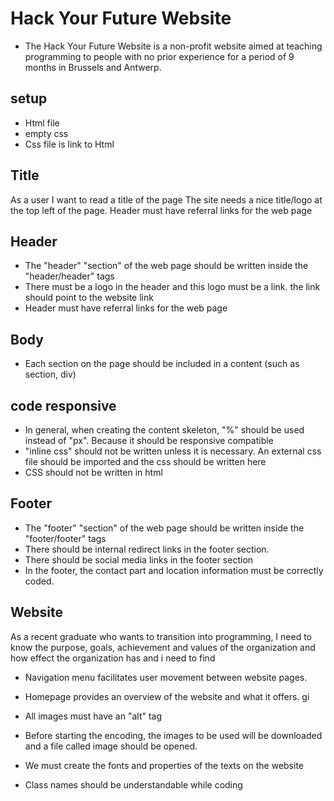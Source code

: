 # Hack Your Future Website

- The Hack Your Future Website is a non-profit website aimed at teaching
  programming to people with no prior experience for a period of 9 months in
  Brussels and Antwerp.

## setup

- Html file
- empty css
- Css file is link to Html

## Title

As a user I want to read a title of the page The site needs a nice title/logo at
the top left of the page. Header must have referral links for the web page

## Header

- The "header" "section" of the web page should be written inside the
  "header/header" tags
- There must be a logo in the header and this logo must be a link. the link
  should point to the website link
- Header must have referral links for the web page

## Body

- Each section on the page should be included in a content (such as section,
  div)

## code responsive

- In general, when creating the content skeleton, "%" should be used instead of
  "px". Because it should be responsive compatible
- "inline css" should not be written unless it is necessary. An external css
  file should be imported and the css should be written here
- CSS should not be written in html

## Footer

- The "footer" "section" of the web page should be written inside the
  "footer/footer" tags
- There should be internal redirect links in the footer section.
- There should be social media links in the footer section
- In the footer, the contact part and location information must be correctly
  coded.

## Website

As a recent graduate who wants to transition into programming, I need to know
the purpose, goals, achievement and values of the organization and how effect
the organization has and i need to find

- Navigation menu facilitates user movement between website pages.

- Homepage provides an overview of the website and what it offers. gi

- All images must have an "alt" tag

- Before starting the encoding, the images to be used will be downloaded and a
  file called image should be opened.

- We must create the fonts and properties of the texts on the website

- Class names should be understandable while coding
